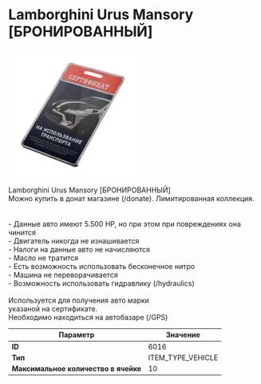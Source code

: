 # Lamborghini Urus Mansory [БРОНИРОВАННЫЙ]

![Item Image](../img/6016.webp?raw=true)

Lamborghini Urus Mansory [БРОНИРОВАННЫЙ]<br>Можно купить в донат магазине (/donate). Лимитированная коллекция.<br><br><br>- Данные авто имеют 5.500 HP, но при этом при повреждениях она чинится<br>- Двигатель никогда не изнашивается<br>- Налоги на данные авто не начисляются<br>- Масло не тратится<br>- Есть возможность использовать бесконечное нитро<br>- Машина не переворачивается<br>- Возможность использовать гидравлику (/hydraulics)<br><br>Используется для получения авто марки <br>указаной на сертификате.<br>Необходимо находиться на автобазаре (/GPS)


| Параметр | Значение |
|----------|----------|
| **ID** | 6016 |
| **Тип** | ITEM_TYPE_VEHICLE |
| **Максимальное количество в ячейке** | 10 |


